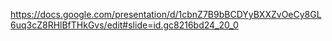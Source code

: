 https://docs.google.com/presentation/d/1cbnZ7B9bBCDYyBXXZvOeCy8GL6uq3cZ8RHlBfTHkGvs/edit#slide=id.gc8216bd24_20_0
